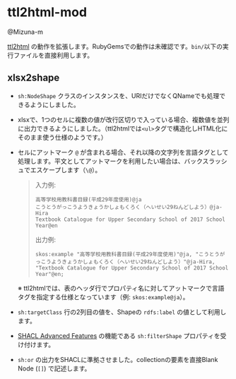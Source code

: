 # ttl2html-mod
@Mizuna-m

[ttl2html](https://github.com/masao/ttl2html/) の動作を拡張します。RubyGemsでの動作は未確認です。`bin/`以下の実行ファイルを直接利用します。

## xlsx2shape
- `sh:NodeShape` クラスのインスタンスを、URIだけでなくQNameでも処理できるようにしました。
- xlsxで、1つのセルに複数の値が改行区切りで入っている場合、複数値を並列に出力できるようにしました。（ttl2htmlでは`<ul>`タグで構造化しHTML化にそのまま使う仕様のようです。）
- セルにアットマーク `@` が含まれる場合、それ以降の文字列を言語タグとして処理します。平文としてアットマークを利用したい場合は、バックスラッシュでエスケープします（`\@`）。
  > 入力例:
  > ```
  > 高等学校用教科書目録(平成29年度使用)@ja
  > こうとうがっこうようきょうかしょもくろく（へいせい29ねんどしよう）@ja-Hira
  > Textbook Catalogue for Upper Secondary School of 2017 School Year@en
  > ```
  >
  > 出力例:
  > ```
  > skos:example "高等学校用教科書目録(平成29年度使用)"@ja, "こうとうがっこうようきょうかしょもくろく（へいせい29ねんどしよう）"@ja-Hira, "Textbook Catalogue for Upper Secondary School of 2017 School Year"@en;
  > ```
  
  ※ ttl2htmlでは、表のヘッダ行でプロパティ名に対してアットマークで言語タグを指定する仕様となっています（例: `skos:example@ja`）。
- `sh:targetClass` 行の2列目の値を、Shapeの `rdfs:label` の値として利用します。
- [SHACL Advanced Features](https://www.w3.org/TR/shacl-af/) の機能である `sh:filterShape` プロパティを受け付けます。
- `sh:or` の出力をSHACLに準拠させました。collectionの要素を直接Blank Node (`[]`) で記述します。
